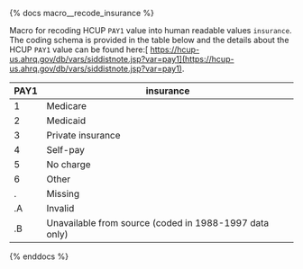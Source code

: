 {% docs macro__recode_insurance %}

Macro for recoding HCUP `PAY1` value into human readable values `insurance`. The coding schema is provided in the table below and the details about the HCUP `PAY1` value can be found here:[ https://hcup-us.ahrq.gov/db/vars/siddistnote.jsp?var=pay1](https://hcup-us.ahrq.gov/db/vars/siddistnote.jsp?var=pay1).

| PAY1 | insurance                         |
| ----- | ----------------------------------------- |
| 1     | Medicare                                     |
| 2     | Medicaid                                     |
| 3     | Private insurance                                  |
| 4     | Self-pay                 |
| 5     | No charge                           |
| 6     | Other                                     |
| .     | Missing                                   |
| .A    | Invalid                                   |
| .B    | Unavailable from source (coded in 1988-1997 data only) |


{% enddocs %}